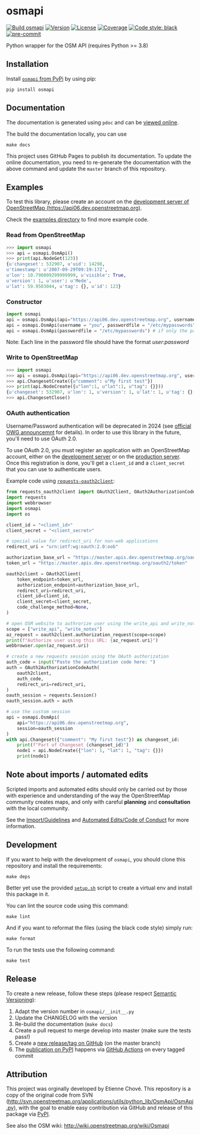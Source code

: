 osmapi
======

[![Build osmapi](https://github.com/metaodi/osmapi/actions/workflows/build.yml/badge.svg)](https://github.com/metaodi/osmapi/actions/workflows/build.yml)
[![Version](https://img.shields.io/pypi/v/osmapi.svg)](https://pypi.python.org/pypi/osmapi/)
[![License](https://img.shields.io/pypi/l/osmapi.svg)](https://github.com/metaodi/osmapi/blob/master/LICENSE.txt)
[![Coverage](https://img.shields.io/coveralls/metaodi/osmapi/develop.svg)](https://coveralls.io/r/metaodi/osmapi?branch=develop)
[![Code style: black](https://img.shields.io/badge/code%20style-black-000000.svg)](https://github.com/psf/black)
[![pre-commit](https://img.shields.io/badge/pre--commit-enabled-brightgreen?logo=pre-commit)](https://github.com/pre-commit/pre-commit)


Python wrapper for the OSM API (requires Python >= 3.8)

## Installation

Install [`osmapi` from PyPi](https://pypi.python.org/pypi/osmapi) by using pip: 

    pip install osmapi

## Documentation

The documentation is generated using `pdoc` and can be [viewed online](http://osmapi.metaodi.ch).

The build the documentation locally, you can use

    make docs

This project uses GitHub Pages to publish its documentation.
To update the online documentation, you need to re-generate the documentation with the above command and update the `master` branch of this repository.

## Examples

To test this library, please create an account on the [development server of OpenStreetMap (https://api06.dev.openstreetmap.org)](https://api06.dev.openstreetmap.org).

Check the [examples directory](https://github.com/metaodi/osmapi/tree/develop/examples) to find more example code.

### Read from OpenStreetMap

```python
>>> import osmapi
>>> api = osmapi.OsmApi()
>>> print(api.NodeGet(123))
{u'changeset': 532907, u'uid': 14298,
u'timestamp': u'2007-09-29T09:19:17Z',
u'lon': 10.790009299999999, u'visible': True,
u'version': 1, u'user': u'Mede',
u'lat': 59.9503044, u'tag': {}, u'id': 123}
```

### Constructor

```python
import osmapi
api = osmapi.OsmApi(api="https://api06.dev.openstreetmap.org", username = "you", password = "***")
api = osmapi.OsmApi(username = "you", passwordfile = "/etc/mypasswords")
api = osmapi.OsmApi(passwordfile = "/etc/mypasswords") # if only the passwordfile is specified, the credentials on the first line of the file will be used
```

Note: Each line in the password file should have the format _user:password_

### Write to OpenStreetMap

```python
>>> import osmapi
>>> api = osmapi.OsmApi(api="https://api06.dev.openstreetmap.org", username = u"metaodi", password = u"*******")
>>> api.ChangesetCreate({u"comment": u"My first test"})
>>> print(api.NodeCreate({u"lon":1, u"lat":1, u"tag": {}}))
{u'changeset': 532907, u'lon': 1, u'version': 1, u'lat': 1, u'tag': {}, u'id': 164684}
>>> api.ChangesetClose()
```

### OAuth authentication

Username/Password authentication will be deprecated in 2024 (see [official OWG announcemnt](https://www.openstreetmap.org/user/pnorman/diary/401157) for details).
In order to use this library in the future, you'll need to use OAuth 2.0.

To use OAuth 2.0, you must register an application with an OpenStreetMap account, either on the [development server](https://master.apis.dev.openstreetmap.org/oauth2/applications) or on the [production server](https://www.openstreetmap.org/oauth2/applications).
Once this registration is done, you'll get a `client_id` and a `client_secret` that you can use to authenticate users.

Example code using [`requests-oauth2client`](https://pypi.org/project/requests-oauth2client/):

```python
from requests_oauth2client import OAuth2Client, OAuth2AuthorizationCodeAuth
import requests
import webbrowser
import osmapi
import os

client_id = "<client_id>"
client_secret = "<client_secret>"

# special value for redirect_uri for non-web applications
redirect_uri = "urn:ietf:wg:oauth:2.0:oob"

authorization_base_url = "https://master.apis.dev.openstreetmap.org/oauth2/authorize"
token_url = "https://master.apis.dev.openstreetmap.org/oauth2/token"

oauth2client = OAuth2Client(
    token_endpoint=token_url,
    authorization_endpoint=authorization_base_url,
    redirect_uri=redirect_uri,
    client_id=client_id,
    client_secret=client_secret,
    code_challenge_method=None,
)

# open OSM website to authrorize user using the write_api and write_notes scope
scope = ["write_api", "write_notes"]
az_request = oauth2client.authorization_request(scope=scope)
print(f"Authorize user using this URL: {az_request.uri}")
webbrowser.open(az_request.uri)

# create a new requests session using the OAuth authorization
auth_code = input("Paste the authorization code here: ")
auth = OAuth2AuthorizationCodeAuth(
    oauth2client,
    auth_code,
    redirect_uri=redirect_uri,
)
oauth_session = requests.Session()
oauth_session.auth = auth

# use the custom session
api = osmapi.OsmApi(
    api="https://api06.dev.openstreetmap.org",
    session=oauth_session
)
with api.Changeset({"comment": "My first test"}) as changeset_id:
    print(f"Part of Changeset {changeset_id}")
    node1 = api.NodeCreate({"lon": 1, "lat": 1, "tag": {}})
    print(node1)
```

## Note about imports / automated edits

Scripted imports and automated edits should only be carried out by those with experience and understanding of the way the OpenStreetMap community creates maps, and only with careful **planning** and **consultation** with the local community.

See the [Import/Guidelines](http://wiki.openstreetmap.org/wiki/Import/Guidelines) and [Automated Edits/Code of Conduct](http://wiki.openstreetmap.org/wiki/Automated_Edits/Code_of_Conduct) for more information.

## Development

If you want to help with the development of `osmapi`, you should clone this repository and install the requirements:

    make deps

Better yet use the provided [`setup.sh`](https://github.com/metaodi/osmapi/blob/develop/setup.sh) script to create a virtual env and install this package in it. 

You can lint the source code using this command:

    make lint

And if you want to reformat the files (using the black code style) simply run:

    make format

To run the tests use the following command:

    make test

## Release

To create a new release, follow these steps (please respect [Semantic Versioning](http://semver.org/)):

1. Adapt the version number in `osmapi/__init__.py`
1. Update the CHANGELOG with the version
1. Re-build the documentation (`make docs`)
1. Create a pull request to merge develop into master (make sure the tests pass!)
1. Create a [new release/tag on GitHub](https://github.com/metaodi/osmapi/releases) (on the master branch)
1. The [publication on PyPI](https://pypi.python.org/pypi/osmapi) happens via [GitHub Actions](https://github.com/metaodi/osmapi/actions/workflows/publish_python.yml) on every tagged commit

## Attribution

This project was orginally developed by Etienne Chové.
This repository is a copy of the original code from SVN (http://svn.openstreetmap.org/applications/utils/python_lib/OsmApi/OsmApi.py), with the goal to enable easy contribution via GitHub and release of this package via [PyPI](https://pypi.python.org/pypi/osmapi).

See also the OSM wiki: http://wiki.openstreetmap.org/wiki/Osmapi
